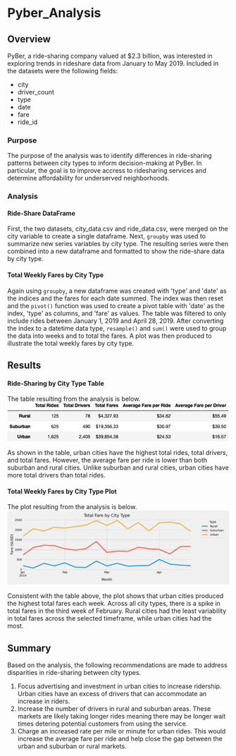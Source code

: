 # Pyber_Analysis
## Overview
PyBer, a ride-sharing company valued at $2.3 billion, was interested in exploring trends in rideshare data from January to May 2019. Included in the datasets were the following fields:
* city
* driver_count
* type
* date
* fare
* ride_id

### Purpose
The purpose of the analysis was to identify differences in ride-sharing patterns between city types to inform decision-making at PyBer. In particular, the goal is to improve accress to ridesharing services and determine affordability for underserved neighborhoods.

### Analysis
#### Ride-Share DataFrame
First, the two datasets, city_data.csv and ride_data.csv, were merged on the city variable to create a single dataframe. Next, `groupby` was used to summarize new series variables by city type. The resulting series were then combined into a new dataframe and formatted to show the ride-share data by city type.

#### Total Weekly Fares by City Type
Again using `groupby`, a new dataframe was created with 'type' and 'date' as the indices and the fares for each date summed. The index was then reset and the `pivot()` function was used to create a pivot table with 'date' as the index, 'type' as columns, and 'fare' as values. The table was filtered to only include rides between January 1, 2019 and April 28, 2019. After converting the index to a datetime data type, `resample()` and `sum()` were used to group the data into weeks and to total the fares. A plot was then produced to illustrate the total weekly fares by city type. 

## Results
#### Ride-Sharing by City Type Table
The table resulting from the analysis is below. 
![DataFrame Summary Table](/analysis/SummaryDataFrame.png)

As shown in the table, urban cities have the highest total rides, total drivers, and total fares. However, the average fare per ride is lower than both suburban and rural cities. Unlike suburban and rural cities, urban cities have more total drivers than total rides. 

#### Total Weekly Fares by City Type Plot
The plot resulting from the analysis is below.
![Total Weekly Fares Plot](/analysis/Pyber_fare_summary.png)

Consistent with the table above, the plot shows that urban cities produced the highest total fares each week. Across all city types, there is a spike in total fares in the third week of February. Rural cities had the least variability in total fares across the selected timeframe, while urban cities had the most.

## Summary
Based on the analysis, the following recommendations are made to address disparities in ride-sharing between city types.
1. Focus advertising and investment in urban cities to increase ridership. Urban cities have an excess of drivers that can accommodate an increase in riders. 
2. Increase the number of drivers in rural and suburban areas. These markets are likely taking longer rides meaning there may be longer wait times detering potential customers from using the service.
3. Charge an increased rate per mile or minute for urban rides. This would increase the average fare per ride and help close the gap between the urban and suburban or rural markets. 
